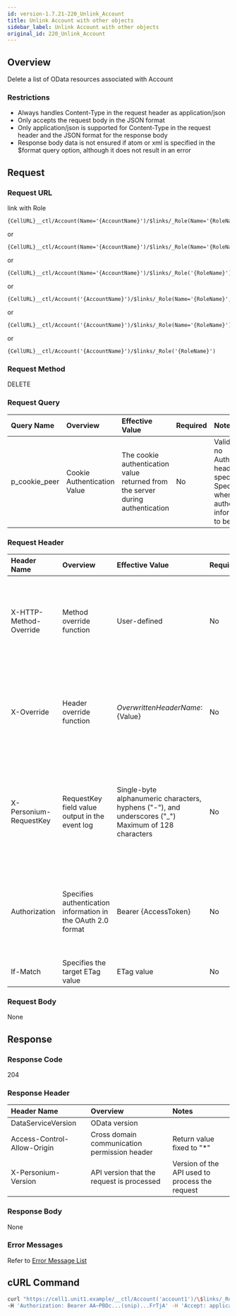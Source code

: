 ```yaml
---
id: version-1.7.21-220_Unlink_Account
title: Unlink Account with other objects
sidebar_label: Unlink Account with other objects
original_id: 220_Unlink_Account
---
```


## Overview

Delete a list of OData resources associated with Account

### Restrictions

* Always handles Content-Type in the request header as application/json
* Only accepts the request body in the JSON format
* Only application/json is supported for Content-Type in the request header and the JSON format for the response body
* Response body data is not ensured if atom or xml is specified in the $format query option, although it does not result in an error


## Request

### Request URL

link with Role

```
{CellURL}__ctl/Account(Name='{AccountName}')/$links/_Role(Name='{RoleName}',_Box.Name='{BoxName}')
```

or

```
{CellURL}__ctl/Account(Name='{AccountName}')/$links/_Role(Name='{RoleName}')
```

or

```
{CellURL}__ctl/Account(Name='{AccountName}')/$links/_Role('{RoleName}')
```

or

```
{CellURL}__ctl/Account('{AccountName}')/$links/_Role(Name='{RoleName}',_Box.Name='{BoxName}')
```

or

```
{CellURL}__ctl/Account('{AccountName}')/$links/_Role(Name='{RoleName}')
```

or

```
{CellURL}__ctl/Account('{AccountName}')/$links/_Role('{RoleName}')
```

### Request Method

DELETE

### Request Query

|Query Name|Overview|Effective Value|Required|Notes|
|:--|:--|:--|:--|:--|
|p_cookie_peer|Cookie Authentication Value|The cookie authentication value returned from the server during authentication|No|Valid only if no Authorization header specified<br>Specify this when cookie authentication information is to be used|

### Request Header

|Header Name|Overview|Effective Value|Required|Notes|
|:--|:--|:--|:--|:--|
|X-HTTP-Method-Override|Method override function|User-defined|No|If you specify this value when requesting with the POST method, the specified value will be used as a method.|
|X-Override|Header override function|${OverwrittenHeaderName}:${Value}|No|Overwrite normal HTTP header value. To overwrite multiple headers, specify multiple X-Override headers.|
|X-Personium-RequestKey|RequestKey field value output in the event log|Single-byte alphanumeric characters, hyphens ("-"), and underscores ("_")<br>Maximum of 128 characters|No|When not specified, default value given with ${4 digits}_${22 digits} Base64url characters format representing an UUID for each request|
|Authorization|Specifies authentication information in the OAuth 2.0 format|Bearer {AccessToken}|No|* Authentication tokens are the tokens acquired using the Authentication Token Acquisition API|
|If-Match|Specifies the target ETag value|ETag value|No||

### Request Body

None


## Response

### Response Code

204

### Response Header

|Header Name|Overview|Notes|
|:--|:--|:--|
|DataServiceVersion|OData version||
|Access-Control-Allow-Origin|Cross domain communication permission header|Return value fixed to "*"|
|X-Personium-Version|API version that the request is processed|Version of the API used to process the request|

### Response Body

None

### Error Messages

Refer to [Error Message List](004_Error_Messages.md)


## cURL Command

```sh
curl "https://cell1.unit1.example/__ctl/Account('account1')/\$links/_Role('role1')" -X DELETE -i \
-H 'Authorization: Bearer AA~PBDc...(snip)...FrTjA' -H 'Accept: application/json'
```


